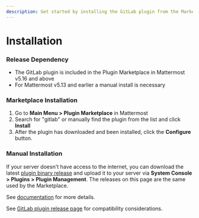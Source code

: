```yaml
---
description: Get started by installing the GitLab plugin from the Marketplace
---
```


# Installation

### Release Dependency

* The GitLab plugin is included in the Plugin Marketplace in Mattermost v5.16 and above
* For Mattermost v5.13 and earlier a manual install is necessary

### Marketplace Installation

1. Go to **Main Menu &gt; Plugin Marketplace** in Mattermost
2. Search for "gitlab" or manually find the plugin from the list and click **Install**
3. After the plugin has downloaded and been installed, click the **Configure** button.

### Manual Installation

If your server doesn't have access to the internet, you can download the latest [plugin binary release](https://github.com/mattermost/mattermost-plugin-gitlab/releases) and upload it to your server via **System Console > Plugins &gt; Plugin Management**. The releases on this page are the same used by the Marketplace. 

See [documentation](https://docs.mattermost.com/administration/plugins.html#set-up-guide) for more details.

See [GitLab plugin release page](https://github.com/mattermost/mattermost-plugin-gitlab/releases) for compatibility considerations.

